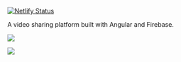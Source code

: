 [![Netlify Status](https://api.netlify.com/api/v1/badges/a29c61de-b647-4cd0-bbec-70f82accc712/deploy-status)](https://app.netlify.com/sites/fantastic-pothos-3609f8/deploys)

A video sharing platform built with Angular and Firebase.

![](https://github.com/qiushiyan/images/blob/main/potg/home.png?raw=true)

![](https://github.com/qiushiyan/images/blob/main/potg/video.png?raw=true)